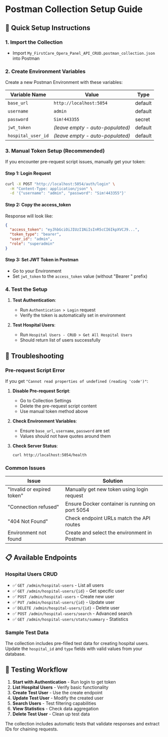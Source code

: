 # Postman Collection Setup Guide

## 🚀 Quick Setup Instructions

### 1. Import the Collection
- Import `My_FirstCare_Opera_Panel_API_CRUD.postman_collection.json` into Postman

### 2. Create Environment Variables

Create a new Postman Environment with these variables:

| Variable Name | Value | Type |
|---------------|-------|------|
| `base_url` | `http://localhost:5054` | default |
| `username` | `admin` | default |
| `password` | `Sim!443355` | secret |
| `jwt_token` | *(leave empty - auto-populated)* | default |
| `hospital_user_id` | *(leave empty - auto-populated)* | default |

### 3. Manual Token Setup (Recommended)

If you encounter pre-request script issues, manually get your token:

#### Step 1: Login Request
```bash
curl -X POST "http://localhost:5054/auth/login" \
  -H "Content-Type: application/json" \
  -d '{"username": "admin", "password": "Sim!443355"}'
```

#### Step 2: Copy the access_token
Response will look like:
```json
{
  "access_token": "eyJhbGciOiJIUzI1NiIsInR5cCI6IkpXVCJ9...",
  "token_type": "bearer",
  "user_id": "admin",
  "role": "superadmin"
}
```

#### Step 3: Set JWT Token in Postman
- Go to your Environment
- Set `jwt_token` to the `access_token` value (without "Bearer " prefix)

### 4. Test the Setup

1. **Test Authentication**: 
   - Run `Authentication > Login` request
   - Verify the token is automatically set in environment

2. **Test Hospital Users**:
   - Run `Hospital Users - CRUD > Get All Hospital Users`
   - Should return list of users successfully

## 🔧 Troubleshooting

### Pre-request Script Error
If you get `"Cannot read properties of undefined (reading 'code')"`:

1. **Disable Pre-request Script**:
   - Go to Collection Settings
   - Delete the pre-request script content
   - Use manual token method above

2. **Check Environment Variables**:
   - Ensure `base_url`, `username`, `password` are set
   - Values should not have quotes around them

3. **Check Server Status**:
   ```bash
   curl http://localhost:5054/health
   ```

### Common Issues

| Issue | Solution |
|-------|----------|
| "Invalid or expired token" | Manually get new token using login request |
| "Connection refused" | Ensure Docker container is running on port 5054 |
| "404 Not Found" | Check endpoint URLs match the API routes |
| Environment not found | Create and select the environment in Postman |

## 📋 Available Endpoints

### Hospital Users CRUD
- ✅ `GET /admin/hospital-users` - List all users
- ✅ `GET /admin/hospital-users/{id}` - Get specific user  
- ✅ `POST /admin/hospital-users` - Create new user
- ✅ `PUT /admin/hospital-users/{id}` - Update user
- ✅ `DELETE /admin/hospital-users/{id}` - Delete user
- ✅ `POST /admin/hospital-users/search` - Advanced search
- ✅ `GET /admin/hospital-users/stats/summary` - Statistics

### Sample Test Data
The collection includes pre-filled test data for creating hospital users. Update the `hospital_id` and `type` fields with valid values from your database.

## 🎯 Testing Workflow

1. **Start with Authentication** - Run login to get token
2. **List Hospital Users** - Verify basic functionality  
3. **Create Test User** - Use the create endpoint
4. **Update Test User** - Modify the created user
5. **Search Users** - Test filtering capabilities
6. **View Statistics** - Check data aggregation
7. **Delete Test User** - Clean up test data

The collection includes automatic tests that validate responses and extract IDs for chaining requests. 